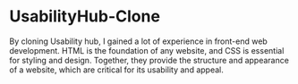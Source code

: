 # UsabilityHub-Clone
By cloning Usability hub, I gained a lot of experience in front-end web development. HTML is the foundation of any website, and CSS is essential for styling and design. Together, they provide the structure and appearance of a website, which are critical for its usability and appeal.
